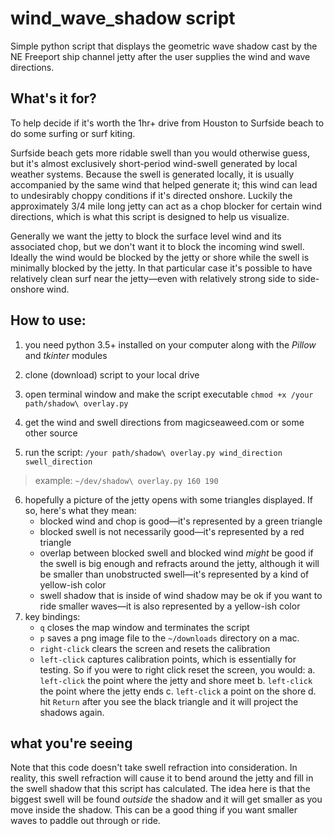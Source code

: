 # wind_wave_shadow script

Simple python script that displays the geometric wave shadow cast by the NE Freeport ship channel jetty after the user supplies the wind and wave directions. 

## What's it for?

To help decide if it's worth the 1hr+ drive from Houston to Surfside beach to do some surfing or surf kiting.

Surfside beach gets more ridable swell than you would otherwise guess, but it's almost exclusively short-period wind-swell generated by local weather systems. Because the swell is generated locally, it is usually accompanied by the same wind that helped generate it; this wind can lead to undesirably choppy conditions if it's directed onshore. Luckily the approximately 3/4 mile long jetty can act as a chop blocker for certain wind directions, which is what this script is designed to help us visualize.

Generally we want the jetty to block the surface level wind and its associated chop, but we don't want it to block the incoming wind swell. Ideally the wind would be blocked by the jetty or shore while the swell is minimally blocked by the jetty. In that particular case it's possible to have relatively clean surf near the jetty—even with relatively strong side to side-onshore wind.

## How to use:

1. you need python 3.5+ installed on your computer along with the _Pillow_ and _tkinter_ modules

2. clone (download) script to your local drive

3. open terminal window and make the script executable `chmod +x /your path/shadow\ overlay.py`

4. get the wind and swell directions from magicseaweed.com or some other source

5. run the script: `/your path/shadow\ overlay.py wind_direction swell_direction`
> example: `~/dev/shadow\ overlay.py 160 190`

6. hopefully a picture of the jetty opens with some triangles displayed. If so, here's what they mean:
    * blocked wind and chop is good—it's represented by a green triangle
    * blocked swell is not necessarily good—it's represented by a red triangle
    * overlap between blocked swell and blocked wind _might_ be good if the swell is big enough and refracts around the jetty, although it will be smaller than unobstructed swell—it's represented by a kind of yellow-ish color
    * swell shadow that is inside of wind shadow may be ok if you want to ride smaller waves—it is also represented by a yellow-ish color
7. key bindings:
    * `q` closes the map window and terminates the script
    * `p` saves a png image file to the `~/downloads` directory on a mac.
    * `right-click` clears the screen and resets the calibration
    * `left-click` captures calibration points, which is essentially for testing. So if you were to right click reset the screen, you would:
        a. `left-click` the point where the jetty and shore meet
        b. `left-click` the point where the jetty ends
        c. `left-click` a point on the shore
        d. hit `Return` after you see the black triangle and it will project the shadows again.

## what you're seeing

Note that this code doesn't take swell refraction into consideration. In reality, this swell refraction will cause it to bend around the jetty and fill in the swell shadow that this script has calculated. The idea here is that the biggest swell will be found _outside_ the shadow and it will get smaller as you move inside the shadow. This can be a good thing if you want smaller waves to paddle out through or ride.
